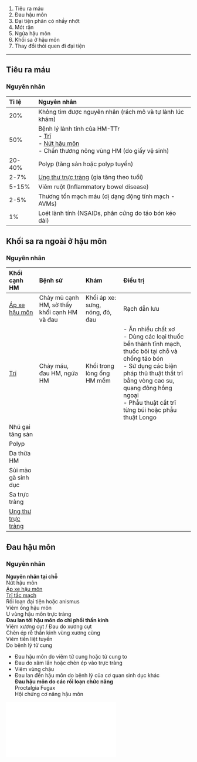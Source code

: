1. Tiêu ra máu    
2. Đau hậu môn    
3. Đại tiện phân có nhầy nhớt    
4. Mót rặn    
5. Ngứa hậu môn    
6. Khối sa ở hậu môn    
7. Thay đổi thói quen đi đại tiện  
---  
## Tiêu ra máu  
### Nguyên nhân  
| Tỉ lệ | Nguyên nhân                                                                                                                             |  
|:--------|:----------------------------------------------------------------------------------------------------------------------------------------|  
|     20% | Không tìm được nguyên nhân (rách mô và tự lành lúc khám)                                                                        |  
|     50% | Bệnh lý lành tính của HM-TTr<div>- [Trĩ](./TR%C4%A8.md)</div><div>- [Nứt hậu môn](./N%E1%BB%A9t%20h%E1%BA%ADu%20m%C3%B4n.md)</div><div>- Chấn thương nông vùng HM (do giấy vệ sinh)</div> |  
|  20-40% | Polyp (tăng sản hoặc polyp tuyến)                                                                                                    |  
|    2-7% | [Ung thư trực tràng](UNG%20TH%C6%AF%20TR%E1%BB%B0C%20TR%C3%80NG.md) (gia tăng theo tuổi)                                                                                              |  
|   5-15% | Viêm ruột (Inflammatory bowel disease)                                                                                                 |  
|    2-5% | Thương tổn mạch máu (dị dạng động tĩnh mạch - AVMs)                                                                             |  
|      1% | Loét lành tính (NSAIDs, phân cứng do táo bón kéo dài)                                                                           |    
  
## Khối sa ra ngoài ở hậu môn  
### Nguyên nhân  
| Khối cạnh HM          | Bệnh sử                                            | Khám                               | Điều trị                                                                                                                                                                                                                                                                                                   |  
|:------------------------|:-----------------------------------------------------|:------------------------------------|:-------------------------------------------------------------------------------------------------------------------------------------------------------------------------------------------------------------------------------------------------------------------------------------------------------------|  
| [Áp xe hậu môn](./%C3%81P%20XE%20&%20R%C3%92%20H%E1%BA%ACU%20M%C3%94N.md)         | Chảy mủ cạnh HM, sờ thấy khối cạnh HM và đau | Khối áp xe: sưng, nóng, đỏ, đau | Rạch dẫn lưu                                                                                                                                                                                                                                                                                               |  
| [Trĩ](./TR%C4%A8.md)                    | Chảy máu, đau HM, ngứa HM                         | Khối trong lòng ống HM mềm      | - Ăn nhiều chất xơ<div>- Dùng các loại thuốc bền thành tĩnh mạch, thuốc bôi tại chỗ và chống táo bón</div><div>- Sử dụng các biện pháp thủ thuật thắt trĩ bằng vòng cao su, quang đông hồng ngoại</div><div>- Phẫu thuật cắt trĩ từng búi hoặc phẫu thuật Longo</div> |  
| Nhú gai tăng sản      |                                                      |                                     |                                                                                                                                                                                                                                                                                                              |  
| Polyp                   |                                                      |                                     |                                                                                                                                                                                                                                                                                                              |  
| Da thừa HM             |                                                      |                                     |                                                                                                                                                                                                                                                                                                              |  
| Sùi mào gà sinh dục |                                                      |                                     |                                                                                                                                                                                                                                                                                                              |  
| Sa trực tràng         |                                                      |                                     |                                                                                                                                                                                                                                                                                                              |  
| [Ung thư trực tràng ](Ung%20th%C6%B0%20tr%C6%B0%CC%A3c%20tra%CC%80ng.md)   |                                                      |                                     |                                                                                                                                                                                                                                                                                                              |    
  
  
  
## Đau hậu môn  
### Nguyên nhân  
**Nguyên nhân tại chỗ**  
Nứt hậu môn  
[Áp xe hậu môn](./%C3%81P%20XE%20&%20R%C3%92%20H%E1%BA%ACU%20M%C3%94N.md)  
[Trĩ tắc mạch](./TR%C4%A8.md)  
Rối loạn đại tiện hoặc anismus  
Viêm ống hậu môn  
U vùng hậu môn trực tràng  
**Đau lan tới hậu môn do chi phối thần kinh**  
Viêm xương cụt / Đau do xương cụt   
Chèn ép rễ thần kinh vùng xương cùng   
Viêm tiền liệt tuyến  
Do bệnh lý tử cung  
- Đau hậu môn do viêm tử cung hoặc tử cung to  
- Đau do xâm lấn hoặc chèn ép vào trực tràng   
- Viêm vùng chậu  
- Đau lan đến hậu môn do bệnh lý của cơ quan sinh dục khác  
**Đau hậu môn do các rối loạn chức năng**  
Proctalgia Fugax   
Hội chứng cơ nâng hậu môn   
  
![Đau hậu môn.canvas](./%C4%90au%20h%E1%BA%ADu%20m%C3%B4n.canvas.md)